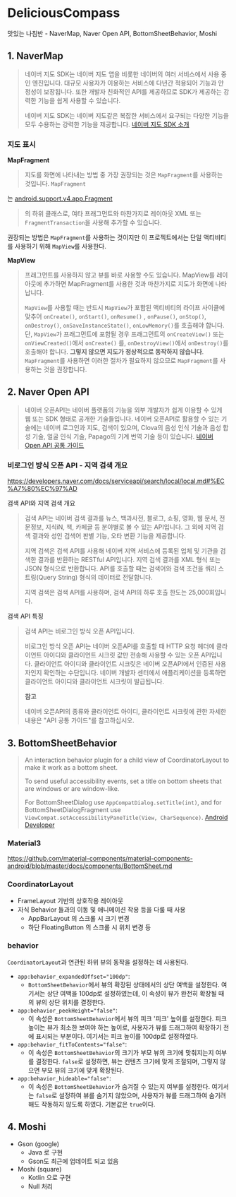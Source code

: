 # DeliciousCompass

맛있는 나침반 - NaverMap, Naver Open API, BottomSheetBehavior, Moshi

## 1. NaverMap

> 네이버 지도 SDK는 네이버 지도 앱을 비롯한 네이버의 여러 서비스에서 사용 중인 엔진입니다. 대규모 사용자가 이용하는 서비스에 다년간 적용되어 기능과 안정성이 보장됩니다.
> 또한 개발자 친화적인 API를 제공하므로 SDK가 제공하는 강력한 기능을 쉽게 사용할 수 있습니다.
>
> 네이버 지도 SDK는 네이버 지도같은 복잡한 서비스에서 요구되는 다양한 기능을 모두 수용하는 강력한 기능을 제공합니다.
> [네이버 지도 SDK 소개](https://navermaps.github.io/android-map-sdk/guide-ko/0.html)

### 지도 표시

**MapFragment**
> 지도를 화면에 나타내는 방법 중 가장 권장되는 것은 `MapFragment`를 사용하는 것입니다. `MapFragment`
>
는 [android.support.v4.app.Fragment](https://developer.android.com/reference/android/support/v4/app/Fragment)
> 의
> 하위 클래스로, 여타 프래그먼트와 마찬가지로 레이아웃 XML 또는 `FragmentTransaction`을 사용해 추가할 수 있습니다.

권장되는 방법은 `MapFragment`를 사용하는 것이지만 이 프로젝트에서는 단일 액티비티를 사용하기 위해 `MapView`를 사용한다.

**MapView**
> 프래그먼트를 사용하지 않고 뷰를 바로 사용할 수도 있습니다. MapView를 레이아웃에 추가하면 MapFragment를 사용한 것과 마찬가지로 지도가 화면에 나타납니다.
>
> `MapView`를 사용할 때는 반드시 `MapView`가 포함된 액티비티의 라이프 사이클에 맞추어 `onCreate()`, `onStart()`, `onResume()`
> , `onPause()`, `onStop()`, `onDestroy()`, `onSaveInstanceState()`, `onLowMemory()`를 호출해야 합니다.
> 단, `MapView`가 프래그먼트에 포함될 경우 프래그먼트의 `onCreateView()` 또는 `onViewCreated()`에서 `onCreate()`
> 를, `onDestroyView()`에서 `onDestroy()`를 호출해야 합니다.
> **그렇지 않으면 지도가 정상적으로 동작하지 않습니다**. `MapFragment`를 사용하면 이러한 절차가 필요하지 않으므로 `MapFragment`를 사용하는 것을
> 권장합니다.

## 2. Naver Open API

> 네이버 오픈API는 네이버 플랫폼의 기능을 외부 개발자가 쉽게 이용할 수 있게 웹 또는 SDK 형태로 공개한 기술들입니다. 네이버 오픈API로 활용할 수 있는 기술에는 네이버
> 로그인과 지도, 검색이 있으며, Clova의 음성 인식 기술과 음성 합성 기술, 얼굴 인식 기술, Papago의 기계 번역 기술 등이 있습니다.
> [네이버 Open API 공통 가이드](https://developers.naver.com/docs/common/openapiguide/)

### 비로그인 방식 오픈 API - 지역 검색 개요

https://developers.naver.com/docs/serviceapi/search/local/local.md#%EC%A7%80%EC%97%AD

검색 API와 지역 검색 개요

> 검색 API는 네이버 검색 결과를 뉴스, 백과사전, 블로그, 쇼핑, 영화, 웹 문서, 전문정보, 지식iN, 책, 카페글 등 분야별로 볼 수 있는 API입니다. 그 외에 지역
> 검색 결과와 성인 검색어 판별 기능, 오타 변환 기능을 제공합니다.
>
> 지역 검색은 검색 API를 사용해 네이버 지역 서비스에 등록된 업체 및 기관을 검색한 결과를 반환하는 RESTful API입니다. 지역 검색 결과를 XML 형식 또는 JSON
> 형식으로 반환합니다. API를 호출할 때는 검색어와 검색 조건을 쿼리 스트링(Query String) 형식의 데이터로 전달합니다.
>
> 지역 검색은 검색 API를 사용하며, 검색 API의 하루 호출 한도는 25,000회입니다.

검색 API 특징
> 검색 API는 비로그인 방식 오픈 API입니다.
>
> 비로그인 방식 오픈 API는 네이버 오픈API를 호출할 때 HTTP 요청 헤더에 클라이언트 아이디와 클라이언트 시크릿 값만 전송해 사용할 수 있는 오픈 API입니다. 클라이언트
> 아이디와 클라이언트 시크릿은 네이버 오픈API에서 인증된 사용자인지 확인하는 수단입니다. 네이버 개발자 센터에서 애플리케이션을 등록하면 클라이언트 아이디와 클라이언트 시크릿이
> 발급됩니다.
>
> **참고**
>
> 네이버 오픈API의 종류와 클라이언트 아이디, 클라이언트 시크릿에 관한 자세한 내용은 "API 공통 가이드"를 참고하십시오.

## 3. BottomSheetBehavior

> An interaction behavior plugin for a child view of CoordinatorLayout to make it work as a bottom
> sheet.
>
> To send useful accessibility events, set a title on bottom sheets that are windows or are
> window-like.
>
> For BottomSheetDialog use `AppCompatDialog.setTitle(int)`, and for
> BottomSheetDialogFragment use `ViewCompat.setAccessibilityPaneTitle(View, CharSequence)`.
> [Android Developer](https://developer.android.com/reference/com/google/android/material/bottomsheet/BottomSheetBehavior)

### Material3

https://github.com/material-components/material-components-android/blob/master/docs/components/BottomSheet.md

### CoordinatorLayout

- FrameLayout 기반의 상호작용 레이아웃
- 자식 Behavior 들과의 이동 및 애니메이션 작용 등을 다룰 때 사용
    - AppBarLayout 의 스크롤 시 크기 변경
    - 하단 FloatingButton 의 스크롤 시 위치 변경 등

### behavior

`CoordinatorLayout`과 연관된 하위 뷰의 동작을 설정하는 데 사용된다.

- `app:behavior_expandedOffset="100dp"`: 
  - `BottomSheetBehavior`에서 뷰의 확장된 상태에서의 상단 여백을 설정한다. 여기서는 상단
    여백을 100dp로 설정하였는데, 이 속성이 뷰가 완전히 확장될 때의 뷰의 상단 위치를 결정한다.
- `app:behavior_peekHeight="false"`: 
  - 이 속성은 `BottomSheetBehavior`에서 뷰의 피크 '피크' 높이를 설정한다. 피크 높이는 뷰가
    최소한 보여야 하는 높이로, 사용자가 뷰를 드래그하여 확장하기 전에 표시되는 부분이다. 여기서는 피크 높이를 100dp로 설정하였다.
- `app:behavior_fitToContents="false"`: 
  - 이 속성은 `BottomSheetBehavior`의 크기가 부모 뷰의 크기에 맞춰지는지 여부를
    결정한다. `false`로 설정하면, 뷰는 컨텐츠 크기에 맞게 조절되며, 그렇지 않으면 부모 뷰의 크기에 맞게 확장된다.
- `app:behavior_hideable="false"`: 
  - 이 속성은 `BottomSheetBehavior`가 숨겨질 수 있는지 여부를 설정한다. 여기서는 `false`로
    설정하여 뷰를 숨기지 않았으며, 사용자가 뷰를 드래그하여 숨기려 해도 작동하지 않도록 하였다. 기본값은 `true`이다.

## 4. Moshi

- Gson (google)
    - Java 로 구현
    - Gson도 최근에 업데이트 되고 있음
- Moshi (square)
    - Kotlin 으로 구현
    - Null 처리
